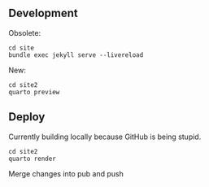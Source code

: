 
## Development

Obsolete:

```
cd site
bundle exec jekyll serve --livereload
```

New:

```
cd site2
quarto preview
```

## Deploy

Currently building locally because GitHub is being stupid.

```
cd site2
quarto render
```

Merge changes into pub and push
